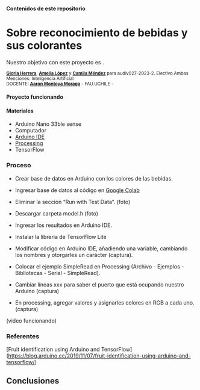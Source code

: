 #### Contenidos de este repositorio

# Sobre reconocimiento de bebidas y sus colorantes

Nuestro objetivo con este proyecto es .

<sub> [**Gloria Herrera**](https://github.com/gloriaherrera), [**Amelia López**](https://github.com/Ax0lMar) y [**Camila Méndez**](https://github.com/camilamendezm) para audiv027-2023-2. Electivo Ambas Menciones: Inteligencia Artificial  
DOCENTE: [**Aaron Montoya Moraga**](https://github.com/montoyamoraga) - FAU.UCHILE -  </sub>

#### Proyecto funcionando

#### Materiales

* Arduino Nano 33ble sense
* Computador
* [Arduino IDE](https://www.arduino.cc/en/software)
* [Processing](https://processing.org/download)
* TensorFlow

### Proceso

* Crear base de datos en Arduino con los colores de las bebidas.
* Ingresar base de datos al código en [Google Colab](https://colab.research.google.com/github/arduino/ArduinoTensorFlowLiteTutorials/blob/master/FruitToEmoji/FruitToEmoji.ipynb)
* Eliminar la sección “Run with Test Data”. (foto)

* Descargar carpeta model.h (foto) 

* Ingresar los resultados en Arduino IDE.
* Instalar la libreria de TensorFlow Lite
* Modificar código en Arduino IDE, añadiendo una variable, cambiando los nombres y otorgarles un carácter (captura).
* Colocar el ejemplo SimpleRead en Processing (Archivo - Ejemplos - Bibliotecas - Serial - SimpleRead).
* Cambiar líneas xxx para saber el puerto que está ocupando nuestro Arduino (captura)
* En processing, agregar valores y asignarles colores en RGB a cada uno. (captura)

(video funcionando)




### Referentes

[Fruit identification using Arduino and TensorFlow] (https://blog.arduino.cc/2019/11/07/fruit-identification-using-arduino-and-tensorflow/)

## Conclusiones
